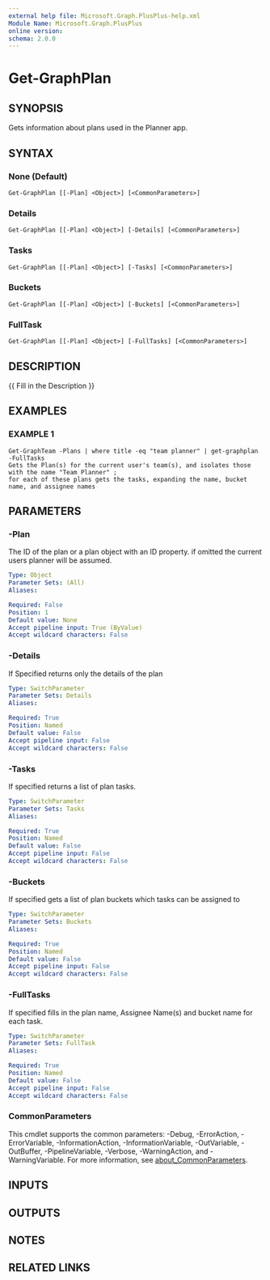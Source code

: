 ```yaml
---
external help file: Microsoft.Graph.PlusPlus-help.xml
Module Name: Microsoft.Graph.PlusPlus
online version:
schema: 2.0.0
---
```


# Get-GraphPlan

## SYNOPSIS
Gets information about plans used in the Planner app.

## SYNTAX

### None (Default)
```
Get-GraphPlan [[-Plan] <Object>] [<CommonParameters>]
```

### Details
```
Get-GraphPlan [[-Plan] <Object>] [-Details] [<CommonParameters>]
```

### Tasks
```
Get-GraphPlan [[-Plan] <Object>] [-Tasks] [<CommonParameters>]
```

### Buckets
```
Get-GraphPlan [[-Plan] <Object>] [-Buckets] [<CommonParameters>]
```

### FullTask
```
Get-GraphPlan [[-Plan] <Object>] [-FullTasks] [<CommonParameters>]
```

## DESCRIPTION
{{ Fill in the Description }}

## EXAMPLES

### EXAMPLE 1
```
Get-GraphTeam -Plans | where title -eq "team planner" | get-graphplan -FullTasks
Gets the Plan(s) for the current user's team(s), and isolates those with the name "Team Planner" ;
for each of these plans gets the tasks, expanding the name, bucket name, and assignee names
```

## PARAMETERS

### -Plan
The ID of the plan or a plan object with an ID property.
if omitted the current users planner will be assumed.

```yaml
Type: Object
Parameter Sets: (All)
Aliases:

Required: False
Position: 1
Default value: None
Accept pipeline input: True (ByValue)
Accept wildcard characters: False
```

### -Details
If Specified returns only the details of the plan

```yaml
Type: SwitchParameter
Parameter Sets: Details
Aliases:

Required: True
Position: Named
Default value: False
Accept pipeline input: False
Accept wildcard characters: False
```

### -Tasks
If specified returns a list of plan tasks.

```yaml
Type: SwitchParameter
Parameter Sets: Tasks
Aliases:

Required: True
Position: Named
Default value: False
Accept pipeline input: False
Accept wildcard characters: False
```

### -Buckets
If specified gets a list of plan buckets which tasks can be assigned to

```yaml
Type: SwitchParameter
Parameter Sets: Buckets
Aliases:

Required: True
Position: Named
Default value: False
Accept pipeline input: False
Accept wildcard characters: False
```

### -FullTasks
If specified fills in the plan name, Assignee Name(s) and bucket name for each task.

```yaml
Type: SwitchParameter
Parameter Sets: FullTask
Aliases:

Required: True
Position: Named
Default value: False
Accept pipeline input: False
Accept wildcard characters: False
```

### CommonParameters
This cmdlet supports the common parameters: -Debug, -ErrorAction, -ErrorVariable, -InformationAction, -InformationVariable, -OutVariable, -OutBuffer, -PipelineVariable, -Verbose, -WarningAction, and -WarningVariable. For more information, see [about_CommonParameters](http://go.microsoft.com/fwlink/?LinkID=113216).

## INPUTS

## OUTPUTS

## NOTES

## RELATED LINKS
